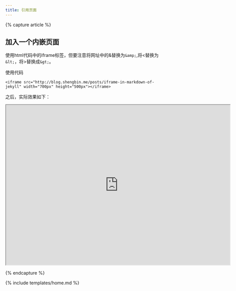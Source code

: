 ```yaml
---
title: 引用页面
---
```


{% capture article %}

## 加入一个内嵌页面

使用html代码中的iframe标签，但要注意将网址中的&替换为`&amp;`,将<替换为`&lt;`，将>替换成`&gt;`。

使用代码

	<iframe src="http://blog.shengbin.me/posts/iframe-in-markdown-of-jekyll" width="700px" height="500px"></iframe>

之后，实际效果如下：


<iframe src="http://blog.shengbin.me/posts/iframe-in-markdown-of-jekyll" width="700px" height="500px"></iframe>

{% endcapture %}

{% include templates/home.md %}